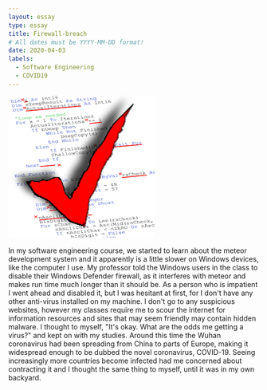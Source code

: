 ```yaml
---
layout: essay
type: essay
title: Firewall-breach
# All dates must be YYYY-MM-DD format!
date: 2020-04-03
labels:
  - Software Engineering
  - COVID19
---
```


<img class="ui medium left floated image" src="../images/codeStyle.png">

In my software engineering course, we started to learn about the meteor development system and it apparently is a little slower on Windows
devices, like the computer I use. My professor told the Windows users in the class to disable their Windows Defender firewall, as it 
interferes with meteor and makes run time much longer than it should be. As a person who is impatient I went ahead and disabled it, but I
was hesitant at first, for I don't have any other anti-virus installed on my machine. I don't go to any suspicious websites, however my
classes require me to scour the internet for information resources and sites that may seem friendly may contain hidden malware. I thought 
to myself, "It's okay. What are the odds me getting a virus?" and kept on with my studies. Around this time the Wuhan coronavirus had been
spreading from China to parts of Europe, making it widespread enough to be dubbed the novel coronavirus, COVID-19. Seeing increasingly more
countries become infected had me concerned about contracting it and I thought the same thing to myself, until it was in my own backyard.


